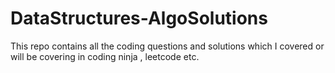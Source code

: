 # DataStructures-AlgoSolutions
This repo contains all the coding questions and solutions which I covered or will be covering in coding ninja , leetcode etc.
